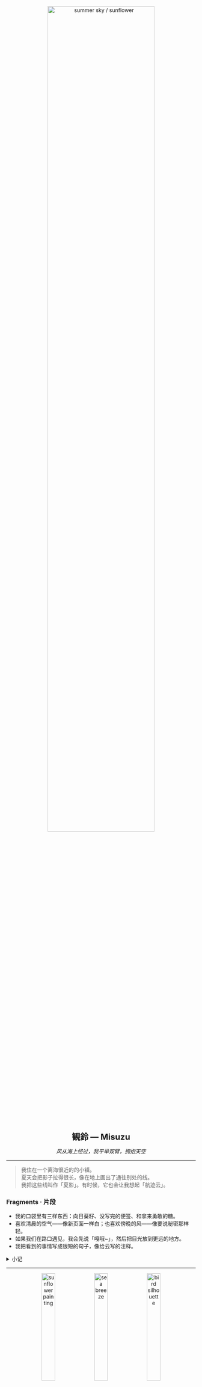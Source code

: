 <div align="center">

<img src="./assets/cover_summer.jpg" alt="summer sky / sunflower" width="75%">

<br><br>

<b style="font-size:22px">観鈴 — Misuzu</b>

<i>风从海上经过，我平举双臂，拥抱天空</i>

</div>

---

> 我住在一个离海很近的的小镇。  
> 夏天会把影子拉得很长，像在地上画出了通往别处的线。  
> 我把这些线叫作「夏影」。有时候，它也会让我想起「航迹云」。

### Fragments · 片段
- 我的口袋里有三样东西：向日葵籽、没写完的便签、和拿来勇敢的糖。  
- 喜欢清晨的空气——像新页面一样白；也喜欢傍晚的风——像要说秘密那样轻。  
- 如果我们在路口遇见，我会先说「嘠哦~」，然后把目光放到更远的地方。  
- 我把看到的事情写成很短的句子，像给云写的注释。

<details>
<summary>小记</summary>

- 「鸟之诗」会在很热的午后忽然想起；  
- 如果纸上有褶皱，那是我犹豫时按过的地方；  
- 有些名字只在心里念出来，像一封没有寄出的信。  
</details>

---

<div align="center">

<img src="./assets/painting_sunflower.jpg" alt="sunflower painting" width="27%">
<img src="./assets/sea_breeze.jpg" alt="sea breeze" width="27%">
<img src="./assets/bird_silhouette.png" alt="bird silhouette" width="27%">

</div>

---

### Footnotes · 注
- 这里不是简历，也不是清单；更像一本**夏日的薄册**。  
- 想说话的话，就在这个仓库里留一张便签（Issues）。  
- 叫我「观铃」就好。
- 嘠哦~

<div align="right">

<i>— 夏は、まだ続く。</i>

</div>
